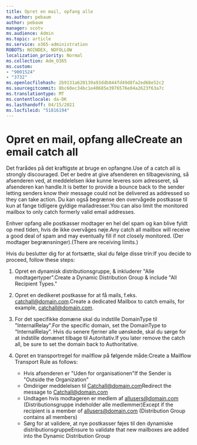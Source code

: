 ```yaml
---
title: Opret en mail, opfang alle
ms.author: pebaum
author: pebaum
manager: scotv
ms.audience: Admin
ms.topic: article
ms.service: o365-administration
ROBOTS: NOINDEX, NOFOLLOW
localization_priority: Normal
ms.collection: Adm_O365
ms.custom:
- "9001524"
- "3732"
ms.openlocfilehash: 2b9131a620139a93ddb844fd49d8fa2ed68e52c2
ms.sourcegitcommit: 8bc60ec34bc1e40685e3976576e04a2623f63a7c
ms.translationtype: MT
ms.contentlocale: da-DK
ms.lasthandoff: 04/15/2021
ms.locfileid: "51816194"
---
```

# <a name="create-an-email-catch-all"></a><span data-ttu-id="b2273-102">Opret en mail, opfang alle</span><span class="sxs-lookup"><span data-stu-id="b2273-102">Create an email catch all</span></span>

<span data-ttu-id="b2273-103">Det frarådes på det kraftigste at bruge en opfangne.</span><span class="sxs-lookup"><span data-stu-id="b2273-103">Use of a catch all is strongly discouraged.</span></span> <span data-ttu-id="b2273-104">Det er bedre at give afsenderen en tilbagevisning, så afsenderen ved, at meddelelsen ikke kunne leveres som adresseret, så afsenderen kan handle.</span><span class="sxs-lookup"><span data-stu-id="b2273-104">It is better to provide a bounce back to the sender letting senders know their message could not be delivered as addressed so they can take action.</span></span> <span data-ttu-id="b2273-105">Du kan også begrænse den overvågede postkasse til kun at fange tidligere gyldige mailadresser.</span><span class="sxs-lookup"><span data-stu-id="b2273-105">You can also limit the monitored mailbox to only catch formerly valid email addresses.</span></span> 

<span data-ttu-id="b2273-106">Enhver opfang alle postkasser modtager en hel del spam og kan blive fyldt op med tiden, hvis de ikke overvåges nøje.</span><span class="sxs-lookup"><span data-stu-id="b2273-106">Any catch all mailbox will receive a good deal of spam and may eventually fill if not closely monitored.</span></span> <span data-ttu-id="b2273-107">(Der modtager begrænsninger).</span><span class="sxs-lookup"><span data-stu-id="b2273-107">(There are receiving limits.)</span></span> 

<span data-ttu-id="b2273-108">Hvis du beslutter dig for at fortsætte, skal du følge disse trin:</span><span class="sxs-lookup"><span data-stu-id="b2273-108">If you decide to proceed, follow these steps:</span></span>

1. <span data-ttu-id="b2273-109">Opret en dynamisk distributionsgruppe, & inkluderer "Alle modtagertyper".</span><span class="sxs-lookup"><span data-stu-id="b2273-109">Create a Dynamic Distribution Group & include "All Recipient Types."</span></span>

2. <span data-ttu-id="b2273-110">Opret en dedikeret postkasse for at få mails, f.eks. catchall@domain.com.</span><span class="sxs-lookup"><span data-stu-id="b2273-110">Create a dedicated Mailbox to catch emails, for example, catchall@domain.com.</span></span>

3. <span data-ttu-id="b2273-111">For det specifikke domæne skal du indstille DomainType til "InternalRelay".</span><span class="sxs-lookup"><span data-stu-id="b2273-111">For the specific domain, set the DomainType to “InternalRelay”.</span></span> <span data-ttu-id="b2273-112">Hvis du senere fjerner alle uønskede, skal du sørge for at indstille domænet tilbage til Autoritativ.</span><span class="sxs-lookup"><span data-stu-id="b2273-112">If you later remove the catch all, be sure to set the domain back to Authoritative.</span></span>

4. <span data-ttu-id="b2273-113">Opret en transportregel for mailflow på følgende måde:</span><span class="sxs-lookup"><span data-stu-id="b2273-113">Create a Mailflow Transport Rule as follows:</span></span>

    - <span data-ttu-id="b2273-114">Hvis afsenderen er "Uden for organisationen"</span><span class="sxs-lookup"><span data-stu-id="b2273-114">If the Sender is "Outside the Organization"</span></span>
    - <span data-ttu-id="b2273-115">Omdiriger meddelelsen til Catchall@domain.com</span><span class="sxs-lookup"><span data-stu-id="b2273-115">Redirect the message to Catchall@domain.com</span></span>
    - <span data-ttu-id="b2273-116">Undtagen hvis modtageren er medlem af allusers@domain.com (Distributionsgruppe indeholder alle medlemmer)</span><span class="sxs-lookup"><span data-stu-id="b2273-116">Except if the recipient is a member of allusers@domain.com (Distribution Group contains all members)</span></span>
    - <span data-ttu-id="b2273-117">Sørg for at validere, at nye postkasser føjes til den dynamiske distributionsgruppe</span><span class="sxs-lookup"><span data-stu-id="b2273-117">Ensure to validate that new mailboxes are added into the Dynamic Distribution Group</span></span>
